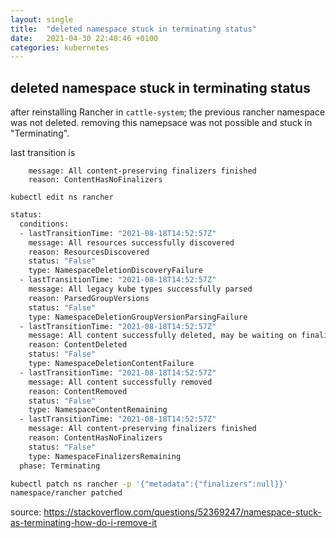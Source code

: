```yaml
---
layout: single
title:  "deleted namespace stuck in terminating status"
date:   2021-04-30 22:40:46 +0100
categories: kubernetes
---
```


## deleted namespace stuck in terminating status

after reinstalling Rancher in `cattle-system`; the previous rancher namespace was not deleted. removing this namepsace was not possible and stuck in "Terminating".

last transition is
```text
    message: All content-preserving finalizers finished
    reason: ContentHasNoFinalizers
```

`kubectl edit ns rancher`

```bash
status:
  conditions:
  - lastTransitionTime: "2021-08-18T14:52:57Z"
    message: All resources successfully discovered
    reason: ResourcesDiscovered
    status: "False"
    type: NamespaceDeletionDiscoveryFailure
  - lastTransitionTime: "2021-08-18T14:52:57Z"
    message: All legacy kube types successfully parsed
    reason: ParsedGroupVersions
    status: "False"
    type: NamespaceDeletionGroupVersionParsingFailure
  - lastTransitionTime: "2021-08-18T14:52:57Z"
    message: All content successfully deleted, may be waiting on finalization
    reason: ContentDeleted
    status: "False"
    type: NamespaceDeletionContentFailure
  - lastTransitionTime: "2021-08-18T14:52:57Z"
    message: All content successfully removed
    reason: ContentRemoved
    status: "False"
    type: NamespaceContentRemaining
  - lastTransitionTime: "2021-08-18T14:52:57Z"
    message: All content-preserving finalizers finished
    reason: ContentHasNoFinalizers
    status: "False"
    type: NamespaceFinalizersRemaining
  phase: Terminating
  ```

```bash
kubectl patch ns rancher -p '{"metadata":{"finalizers":null}}'
namespace/rancher patched
```

source: <https://stackoverflow.com/questions/52369247/namespace-stuck-as-terminating-how-do-i-remove-it>